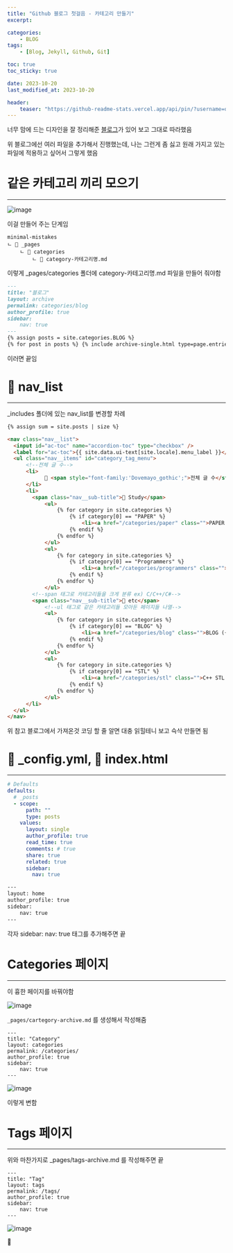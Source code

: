 ```yaml
---
title: "Github 블로그 첫걸음 - 카테고리 만들기"
excerpt:

categories: 
    - BLOG
tags:
    - [Blog, Jekyll, Github, Git]

toc: true
toc_sticky: true

date: 2023-10-20
last_modified_at: 2023-10-20

header:
    teaser: "https://github-readme-stats.vercel.app/api/pin/?username=oh-gnues-iohc&repo=oh-gnues-iohc.github.io"
---
```


너무 맘에 드는 디자인을 잘 정리해준 [블로그](https://ansohxxn.github.io/blog/category)가 있어 보고 그대로 따라했음

위 블로그에선 여러 파일을 추가해서 진행했는데, 나는 그런게 좀 싫고 원래 가지고 있는 파일에 적용하고 싶어서 그렇게 했음

# 같은 카테고리 끼리 모으기
---


![image](https://github.com/oh-gnues-iohc/oh-gnues-iohc.github.io/assets/79557937/f75bc158-8f75-4936-b947-7302ae266a6b)

이걸 만들어 주는 단계임

```
minimal-mistakes
ㄴ 📁 _pages
    ㄴ 📁 categories
        ㄴ 📝 category-카테고리명.md
```

이렇게 _pages/categories 폴더에 category-카테고리명.md 파일을 만들어 줘야함

```md
---
title: "블로그"
layout: archive
permalink: categories/blog
author_profile: true
sidebar:
    nav: true
---
{% assign posts = site.categories.BLOG %}
{% for post in posts %} {% include archive-single.html type=page.entries_layout %} {% endfor %}
```

이러면 끝임

# 📝 nav_list
---

_includes 폴더에 있는 nav_list를 변경할 차례

```html
{% assign sum = site.posts | size %}

<nav class="nav__list">
  <input id="ac-toc" name="accordion-toc" type="checkbox" />
  <label for="ac-toc">{{ site.data.ui-text[site.locale].menu_label }}</label>
  <ul class="nav__items" id="category_tag_menu">
      <!--전체 글 수-->
      <li>
            📂 <span style="font-family:'Dovemayo_gothic';">전체 글 수</style> <span style="font-family:'Dovemayo_gothic';">{{sum}}</style> <span style="font-family:'Dovemayo_gothic';">개</style> 
      </li>
      <li>
        <span class="nav__sub-title">📖 Study</span>
            <ul>
                {% for category in site.categories %}
                    {% if category[0] == "PAPER" %}
                        <li><a href="/categories/paper" class="">PAPER ({{category[1].size}})</a></li>
                    {% endif %}
                {% endfor %}
            </ul>
            <ul>
                {% for category in site.categories %}
                    {% if category[0] == "Programmers" %}
                        <li><a href="/categories/programmers" class="">프로그래머스 ({{category[1].size}})</a></li>
                    {% endif %}
                {% endfor %}
            </ul>
        <!--span 태그로 카테고리들을 크게 분류 ex) C/C++/C#-->
        <span class="nav__sub-title">📝 etc</span>
            <!--ul 태그로 같은 카테고리들 모아둔 페이지들 나열-->
            <ul>
                {% for category in site.categories %}
                    {% if category[0] == "BLOG" %}
                        <li><a href="/categories/blog" class="">BLOG ({{category[1].size}})</a></li>
                    {% endif %}
                {% endfor %}
            </ul>
            <ul>
                {% for category in site.categories %}
                    {% if category[0] == "STL" %}
                        <li><a href="/categories/stl" class="">C++ STL & 표준 ({{category[1].size}})</a></li>
                    {% endif %}
                {% endfor %}
            </ul>
      </li>
  </ul>
</nav>
```

위 참고 블로그에서 가져온것 코딩 할 줄 알면 대충 읽힐테니 보고 슥삭 만들면 됨

# 📝 _config.yml, 📝 index.html
---
```yml
# Defaults
defaults:
  # _posts
  - scope:
      path: ""
      type: posts
    values:
      layout: single
      author_profile: true
      read_time: true
      comments: # true
      share: true
      related: true
      sidebar:
        nav: true
```

```html
---
layout: home
author_profile: true
sidebar:
    nav: true
---
```

각자 sidebar: nav: true 태그를 추가해주면 끝

# Categories 페이지
---

이 흉한 페이지를 바꿔야함

![image](https://github.com/oh-gnues-iohc/oh-gnues-iohc.github.io/assets/79557937/f905d2f0-0026-45f3-ac95-206206e07be5)

`_pages/cartegory-archive.md` 를 생성해서 작성해줌

```
---
title: "Category"
layout: categories
permalink: /categories/
author_profile: true
sidebar:
    nav: true
---
```
![image](https://github.com/oh-gnues-iohc/oh-gnues-iohc.github.io/assets/79557937/459bdfb8-7b2e-43aa-9601-c243e1642ca7)

이렇게 변함

# Tags 페이지
---

위와 마찬가지로 _pages/tags-archive.md 를 작성해주면 끝
```
---
title: "Tag"
layout: tags
permalink: /tags/
author_profile: true
sidebar:
    nav: true
---
```

![image](https://github.com/oh-gnues-iohc/oh-gnues-iohc.github.io/assets/79557937/5e61e4f9-a788-491b-9549-44a506453f16)

🤗